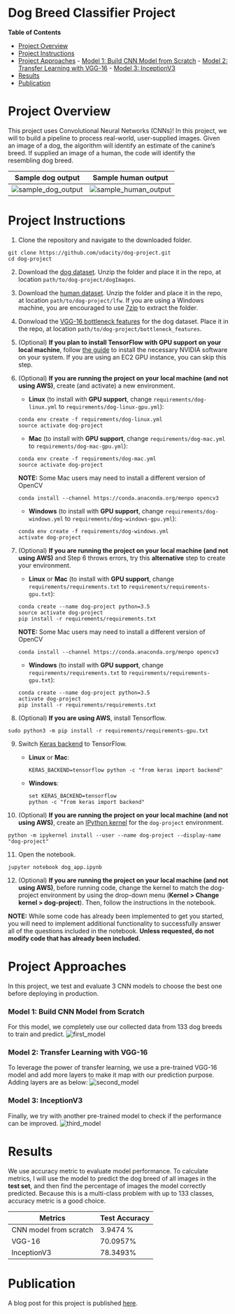 <h1>Dog Breed Classifier Project</h1>

**Table of Contents**
- [Project Overview](#project-overview)
- [Project Instructions](#project-instructions)
- [Project Approaches](#project-approaches)
		- [Model 1: Build CNN Model from Scratch](#model-1-build-cnn-model-from-scratch)
		- [Model 2: Transfer Learning with VGG-16](#model-2-transfer-learning-with-vgg-16)
		- [Model 3: InceptionV3](#model-3-inceptionv3)
- [Results](#results)
- [Publication](#publication)

# Project Overview
This project uses Convolutional Neural Networks (CNNs)! In this project, we will to build a pipeline to process real-world, user-supplied images. Given an image of a dog, the algorithm will identify an estimate of the canine’s breed. If supplied an image of a human, the code will identify the resembling dog breed.

Sample dog output            |  Sample human output   
:-------------------------:|:-------------------------:
![sample_dog_output](images/sample_dog_output.png)|  ![sample_human_output](images/sample_human_output.png)

# Project Instructions

1. Clone the repository and navigate to the downloaded folder.
```	
git clone https://github.com/udacity/dog-project.git
cd dog-project
```

2. Download the [dog dataset](https://s3-us-west-1.amazonaws.com/udacity-aind/dog-project/dogImages.zip).  Unzip the folder and place it in the repo, at location `path/to/dog-project/dogImages`. 

3. Download the [human dataset](https://s3-us-west-1.amazonaws.com/udacity-aind/dog-project/lfw.zip).  Unzip the folder and place it in the repo, at location `path/to/dog-project/lfw`.  If you are using a Windows machine, you are encouraged to use [7zip](http://www.7-zip.org/) to extract the folder. 

4. Donwload the [VGG-16 bottleneck features](https://s3-us-west-1.amazonaws.com/udacity-aind/dog-project/DogVGG16Data.npz) for the dog dataset.  Place it in the repo, at location `path/to/dog-project/bottleneck_features`.

5. (Optional) __If you plan to install TensorFlow with GPU support on your local machine__, follow [the guide](https://www.tensorflow.org/install/) to install the necessary NVIDIA software on your system.  If you are using an EC2 GPU instance, you can skip this step.

6. (Optional) **If you are running the project on your local machine (and not using AWS)**, create (and activate) a new environment.

	- __Linux__ (to install with __GPU support__, change `requirements/dog-linux.yml` to `requirements/dog-linux-gpu.yml`): 
	```
	conda env create -f requirements/dog-linux.yml
	source activate dog-project
	```  
	- __Mac__ (to install with __GPU support__, change `requirements/dog-mac.yml` to `requirements/dog-mac-gpu.yml`): 
	```
	conda env create -f requirements/dog-mac.yml
	source activate dog-project
	```  
	**NOTE:** Some Mac users may need to install a different version of OpenCV
	```
	conda install --channel https://conda.anaconda.org/menpo opencv3
	```
	- __Windows__ (to install with __GPU support__, change `requirements/dog-windows.yml` to `requirements/dog-windows-gpu.yml`):  
	```
	conda env create -f requirements/dog-windows.yml
	activate dog-project
	```

7. (Optional) **If you are running the project on your local machine (and not using AWS)** and Step 6 throws errors, try this __alternative__ step to create your environment.

	- __Linux__ or __Mac__ (to install with __GPU support__, change `requirements/requirements.txt` to `requirements/requirements-gpu.txt`): 
	```
	conda create --name dog-project python=3.5
	source activate dog-project
	pip install -r requirements/requirements.txt
	```
	**NOTE:** Some Mac users may need to install a different version of OpenCV
	```
	conda install --channel https://conda.anaconda.org/menpo opencv3
	```
	- __Windows__ (to install with __GPU support__, change `requirements/requirements.txt` to `requirements/requirements-gpu.txt`):  
	```
	conda create --name dog-project python=3.5
	activate dog-project
	pip install -r requirements/requirements.txt
	```
	
8. (Optional) **If you are using AWS**, install Tensorflow.
```
sudo python3 -m pip install -r requirements/requirements-gpu.txt
```
	
9. Switch [Keras backend](https://keras.io/backend/) to TensorFlow.
	- __Linux__ or __Mac__: 
		```
		KERAS_BACKEND=tensorflow python -c "from keras import backend"
		```
	- __Windows__: 
		```
		set KERAS_BACKEND=tensorflow
		python -c "from keras import backend"
		```

10. (Optional) **If you are running the project on your local machine (and not using AWS)**, create an [IPython kernel](http://ipython.readthedocs.io/en/stable/install/kernel_install.html) for the `dog-project` environment. 
```
python -m ipykernel install --user --name dog-project --display-name "dog-project"
```

11. Open the notebook.
```
jupyter notebook dog_app.ipynb
```

12. (Optional) **If you are running the project on your local machine (and not using AWS)**, before running code, change the kernel to match the dog-project environment by using the drop-down menu (**Kernel > Change kernel > dog-project**). Then, follow the instructions in the notebook.

__NOTE:__ While some code has already been implemented to get you started, you will need to implement additional functionality to successfully answer all of the questions included in the notebook. __Unless requested, do not modify code that has already been included.__

# Project Approaches
In this project, we test and evaluate 3 CNN models to choose the best one before deploying in production. 

### Model 1: Build CNN Model from Scratch
For this model, we completely use our collected data from 133 dog breeds to train and predict.
![first_model](images/localCNN_architecture.png)

### Model 2: Transfer Learning with VGG-16
To leverage the power of transfer learning, we use a pre-trained VGG-16 model and add more layers to make it map with our prediction purpose. Adding layers are as below:
![second_model](images/VGG16_architecture.png)

### Model 3: InceptionV3
Finally, we try with another pre-trained model to check if the performance can be improved.
![third_model](images/inceptionv3_architecture.png)
# Results

We use accuracy metric to evaluate model performance. To calculate metrics, I will use the model to predict the dog breed of all images in the **test set**, and then find the percentage of images the model correctly predicted. Because this is a multi-class problem with up to 133 classes, accuracy metric is a good choice.

| Metrics               | Test Accuracy  | 
|---------------------- |-----------------| 
| CNN model from scratch| 3.9474 %         |       
| VGG-16                | 70.0957%        | 
| InceptionV3           | 78.3493%        | 

# Publication
A blog post for this project is published [here](https://medium.com/@lminhkhoa/can-a-machine-learn-how-to-classify-dog-breeds-2f5f3b1e19b3).